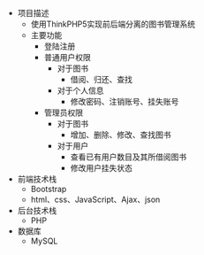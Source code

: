 * 项目描述
  * 使用ThinkPHP5实现前后端分离的图书管理系统
  * 主要功能
    * 登陆注册
    * 普通用户权限
      * 对于图书
        * 借阅、归还、查找
      * 对于个人信息
        * 修改密码、注销账号、挂失账号
    * 管理员权限
      * 对于图书
        * 增加、删除、修改、查找图书
      * 对于用户
        * 查看已有用户数目及其所借阅图书
        * 修改用户挂失状态
* 前端技术栈
  * Bootstrap
  * html、css、JavaScript、Ajax、json
* 后台技术栈
  * PHP
* 数据库
  * MySQL
